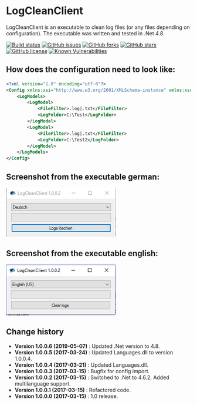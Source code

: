 LogCleanClient
====================================

LogCleanClient is an executable to clean log files (or any files depending on configuration).
The executable was written and tested in .Net 4.8.

[![Build status](https://ci.appveyor.com/api/projects/status/ebj1jxkl6a677uqx?svg=true)](https://ci.appveyor.com/project/SeppPenner/logcleanclient)
[![GitHub issues](https://img.shields.io/github/issues/SeppPenner/LogCleanClient.svg)](https://github.com/SeppPenner/LogCleanClient/issues)
[![GitHub forks](https://img.shields.io/github/forks/SeppPenner/LogCleanClient.svg)](https://github.com/SeppPenner/LogCleanClient/network)
[![GitHub stars](https://img.shields.io/github/stars/SeppPenner/LogCleanClient.svg)](https://github.com/SeppPenner/LogCleanClient/stargazers)
[![GitHub license](https://img.shields.io/badge/license-AGPL-blue.svg)](https://raw.githubusercontent.com/SeppPenner/LogCleanClient/master/License.txt)
[![Known Vulnerabilities](https://snyk.io/test/github/SeppPenner/LogCleanClient/badge.svg)](https://snyk.io/test/github/SeppPenner/LogCleanClient)


## How does the configuration need to look like:
```xml
<?xml version="1.0" encoding="utf-8"?>
<Config xmlns:xsi="http://www.w3.org/2001/XMLSchema-instance" xmlns:xsd="http://www.w3.org/2001/XMLSchema">
    <LogModels>
        <LogModel>
            <FileFilter>.log|.txt</FileFilter>
            <LogFolder>C:\Test</LogFolder>
        </LogModel>
        <LogModel>
            <FileFilter>.log|.txt</FileFilter>
            <LogFolder>C:\Test2</LogFolder>
        </LogModel>
    </LogModels>
</Config>
```


## Screenshot from the executable german:
![Screenshot from the executable german](https://github.com/SeppPenner/LogCleanClient/blob/master/Screenshot_DE.PNG "Screenshot from the executable german")

## Screenshot from the executable english:
![Screenshot from the executable english](https://github.com/SeppPenner/LogCleanClient/blob/master/Screenshot_EN.PNG "Screenshot from the executable english")

Change history
--------------

* **Version 1.0.0.6 (2019-05-07)** : Updated .Net version to 4.8.
* **Version 1.0.0.5 (2017-03-24)** : Updated Languages.dll to version 1.0.0.4.
* **Version 1.0.0.4 (2017-03-21)** : Updated Languages.dll.
* **Version 1.0.0.3 (2017-03-15)** : Bugfix for config import.
* **Version 1.0.0.2 (2017-03-15)** : Switched to .Net to 4.6.2. Added multilanguage support.
* **Version 1.0.0.1 (2017-03-15)** : Refactored code.
* **Version 1.0.0.0 (2017-03-15)** : 1.0 release.
